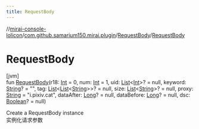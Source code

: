 ```yaml
---
title: RequestBody
---
```

//[mirai-console-lolicon](../../../index.html)/[com.github.samarium150.mirai.plugin](../index.html)/[RequestBody](index.html)/[RequestBody](-request-body.html)



# RequestBody



[jvm]\
fun [RequestBody](-request-body.html)(r18: [Int](https://kotlinlang.org/api/latest/jvm/stdlib/kotlin/-int/index.html) = 0, num: [Int](https://kotlinlang.org/api/latest/jvm/stdlib/kotlin/-int/index.html) = 1, uid: [List](https://kotlinlang.org/api/latest/jvm/stdlib/kotlin.collections/-list/index.html)<[Int](https://kotlinlang.org/api/latest/jvm/stdlib/kotlin/-int/index.html)>? = null, keyword: [String](https://kotlinlang.org/api/latest/jvm/stdlib/kotlin/-string/index.html)? = "", tag: [List](https://kotlinlang.org/api/latest/jvm/stdlib/kotlin.collections/-list/index.html)<[List](https://kotlinlang.org/api/latest/jvm/stdlib/kotlin.collections/-list/index.html)<[String](https://kotlinlang.org/api/latest/jvm/stdlib/kotlin/-string/index.html)>>? = null, size: [List](https://kotlinlang.org/api/latest/jvm/stdlib/kotlin.collections/-list/index.html)<[String](https://kotlinlang.org/api/latest/jvm/stdlib/kotlin/-string/index.html)>? = null, proxy: [String](https://kotlinlang.org/api/latest/jvm/stdlib/kotlin/-string/index.html) = "i.pixiv.cat", dataAfter: [Long](https://kotlinlang.org/api/latest/jvm/stdlib/kotlin/-long/index.html)? = null, dataBefore: [Long](https://kotlinlang.org/api/latest/jvm/stdlib/kotlin/-long/index.html)? = null, dsc: [Boolean](https://kotlinlang.org/api/latest/jvm/stdlib/kotlin/-boolean/index.html)? = null)



Create a RequestBody instance <br> 实例化请求参数




